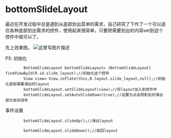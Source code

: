 # bottomSlideLayout

最近在开发过程中总是遇到从底部划出菜单的需求，自己研究了下作了一个可以适应各种底部划出需求的控件，使用起来很简单，只要把需要划出的内容set到这个控件中就可以了。

先上效果图。
![这里写图片描述](http://img.blog.csdn.net/20151022110427311)

PS:
   初始化
```
        BottomSlideLayout bottomSlideLayout= (BottomSlideLayout) findViewById(R.id.slide_layout);//初始化这个控件
        View view= View.inflate(this,R.layout.silde_layout,null);//初始化底部需要滑出的layout
        bottomSlideLayout.setSlideLayout(view);//将layout加入到控件中
        bottomSlideLayout.setAutoSlideDown(true);//设置为点击阴影处时滑出部分自动消失
```
   事件设置
```
        bottomSlideLayout.slideUp();//滑出layout
        
        bottomSlideLayout.slideDown();//收回layout
```

